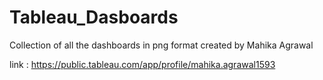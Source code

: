 # Tableau_Dasboards
Collection of all the dashboards in png format created by Mahika Agrawal

link : https://public.tableau.com/app/profile/mahika.agrawal1593
